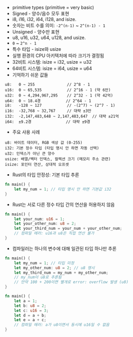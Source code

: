 - primitive types (primitive = very basic)
- Signed - 양수/음수 모두 표현
- i8, i16, i32, i64, i128, and isize.
- 숫자는 비트 수를 의미: `-2^(n-1)` ~ `2^(n-1) - 1`
- Unsigned - 양수만 표현
- u8, u16, u32, u64, u128, and usize.
- `0` ~ `2^n - 1`
- 특수 타입 - isize와 usize
- 실행 환경의 CPU 아키텍처에 따라 크기가 결정됨
- 32비트 시스템: isize = i32, usize = u32
- 64비트 시스템: isize = i64, usize = u64
- 기억하기 쉬운 값들
```
u8:   0 ~ 255              // 2^8 - 1
u16:  0 ~ 65,535           // 2^16 - 1 (약 6만)
u32:  0 ~ 4,294,967,295    // 2^32 - 1 (약 42억)
u64:  0 ~ 18.4경           // 2^64 - 1
i8:   -128 ~ 127           // -(2^7) ~ (2^7 - 1)
i16:  -32,768 ~ 32,767     // 대략 ±3만
i32:  -2,147,483,648 ~ 2,147,483,647  // 대략 ±21억
i64:  ±9.2경               // 대략 ±9경
```
- 주요 사용 사례
```
u8: 바이트 데이터, RGB 색상 값 (0-255)
i32: 기본 정수 타입 (타입 명시 안 하면 자동 선택)
u32: 인덱스가 아닌 큰 양수
usize: 배열/벡터 인덱스, 컬렉션 크기 (메모리 주소 관련)
isize: 포인터 연산, 상대적 오프셋
```
- Rust의 타입 안정성: 기본 타입 추론
```rust
fn main() {
    let my_num = 1; // 타입 명시 안 하면 기본값 i32
}
```
- Rust는 서로 다른 정수 타입 간의 연산을 허용하지 않음
```rust
fn main() {
    let your_num: u16 = 1;
    let your_other_num: u8 = 2;
    let your_third_num = your_num + your_other_num;
    // 컴파일 에러: u16과 u8은 직접 연산 불가
}
```
- 컴파일러는 하나의 변수에 대해 일관된 타입 하나만 추론
```rust
fn main() {
    let my_num = 1; // 타입 미정
    let my_other_num: u8 = 2; // u8 명시
    let my_third_num = my_num + my_other_num;
    // my_num이 u8로 추론됨
    // 만약 100 + 200이면 별개로 error: overflow 발생 (u8)
}
```
```rust
fn main() {
    let a = 1;
    let b: u8 = 2;
    let c: u16 = 3;
    let d = a + b;
    let e = a + c;
    // 컴파일 에러: a가 u8이면서 동시에 u16일 수 없음
}
```